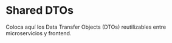 # Shared DTOs

Coloca aquí los Data Transfer Objects (DTOs) reutilizables entre microservicios y frontend.
